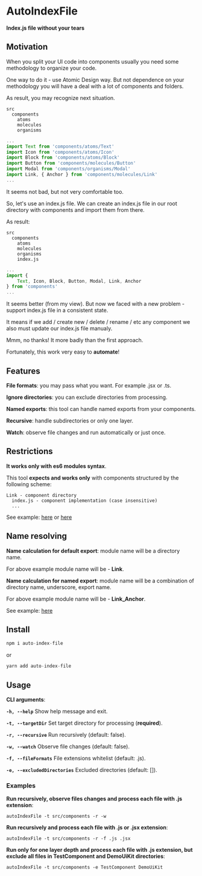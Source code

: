 # AutoIndexFile

**Index.js file without your tears**

## Motivation

When you split your UI code into components usually you need some methodology to organize your code.

One way to do it - use Atomic Design way. But not dependence on your methodology you will have a deal with a lot of components and folders.

As result, you may recognize next situation.

```
src
  components
    atoms
    molecules
    organisms
```

```js
...
import Text from 'components/atoms/Text'
import Icon from 'components/atoms/Icon'
import Block from 'components/atoms/Block'
import Button from 'components/molecules/Button'
import Modal from 'components/organisms/Modal'
import Link, { Anchor } from 'components/molecules/Link'
...
```

It seems not bad, but not very comfortable too.

So, let's use an index.js file. We can create an index.js file in our root directory with components and import them from there.

As result:

```
src
  components
    atoms
    molecules
    organisms
    index.js
```

```js
...
import {
    Text, Icon, Block, Button, Modal, Link, Anchor
} from 'components'
...
```

It seems better (from my view). But now we faced with a new problem - support index.js file in a consistent state.

It means if we add / create new / delete / rename / etc any component we also must update our index.js file manualy.

Mmm, no thanks! It more badly than the first approach.

Fortunately, this work very easy to **automate**!

## Features

**File formats**: you may pass what you want. For example .jsx or .ts.

**Ignore directories**: you can exclude directories from processing.

**Named exports**: this tool can handle named exports from your components.

**Recursive**: handle subdirectories or only one layer.

**Watch**: observe file changes and run automatically or just once.

## Restrictions

**It works only with es6 modules syntax**.

This tool **expects and works only** with components structured by the following scheme:

```
Link - component directory
  index.js - component implementation (сase insensitive)
  ...
```

See example: [here](example/components/atoms/Text/index.js) or [here](example/components/Link/index.js)

## Name resolving

**Name calculation for default export**: module name will be a directory name.

For above example module name will be - **Link**.

**Name calculation for named export**: module name will be a combination of directory name, underscore, export name.

For above example module name will be - **Link_Anchor**.

See example: [here](example/components/index.js)

## Install

```js
npm i auto-index-file
```

or

```js
yarn add auto-index-file
```

## Usage

**CLI arguments**:

**`-h, --help`** Show help message and exit.

**`-t, --targetDir`** Set target directory for processing (**required**).

**`-r, --recursive`** Run recursively (default: false).

**`-w, --watch`** Observe file changes (default: false).

**`-f, --fileFormats`** File extensions whitelist (default: .js).

**`-e, --excludedDirectories`** Excluded directories (default: []).

### Examples

**Run recursively, observe files changes and process each file with .js extension**:

```
autoIndexFile -t src/components -r -w
```

**Run recursively and process each file with .js or .jsx extension**:

```
autoIndexFile -t src/components -r -f .js .jsx
```

**Run only for one layer depth and process each file with .js extension, but exclude all files in TestComponent and DemoUiKit directories**:

```
autoIndexFile -t src/components -e TestComponent DemoUiKit
```
